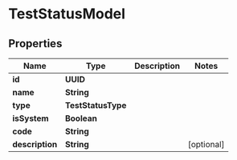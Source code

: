 

# TestStatusModel


## Properties

| Name | Type | Description | Notes |
|------------ | ------------- | ------------- | -------------|
|**id** | **UUID** |  |  |
|**name** | **String** |  |  |
|**type** | **TestStatusType** |  |  |
|**isSystem** | **Boolean** |  |  |
|**code** | **String** |  |  |
|**description** | **String** |  |  [optional] |



